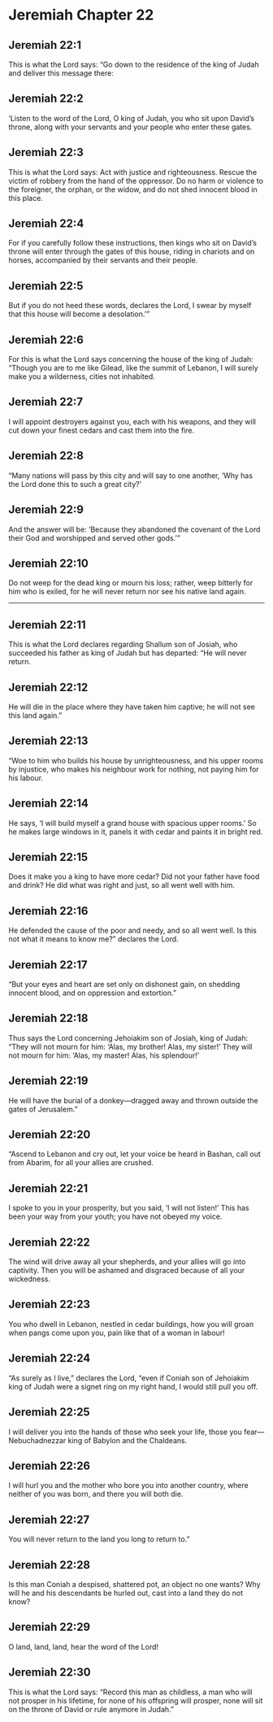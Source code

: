 # Jeremiah Chapter 22

## Jeremiah 22:1

This is what the Lord says: “Go down to the residence of the king of Judah and deliver this message there:

## Jeremiah 22:2

‘Listen to the word of the Lord, O king of Judah, you who sit upon David’s throne, along with your servants and your people who enter these gates.

## Jeremiah 22:3

This is what the Lord says: Act with justice and righteousness. Rescue the victim of robbery from the hand of the oppressor. Do no harm or violence to the foreigner, the orphan, or the widow, and do not shed innocent blood in this place.

## Jeremiah 22:4

For if you carefully follow these instructions, then kings who sit on David’s throne will enter through the gates of this house, riding in chariots and on horses, accompanied by their servants and their people.

## Jeremiah 22:5

But if you do not heed these words, declares the Lord, I swear by myself that this house will become a desolation.’”

## Jeremiah 22:6

For this is what the Lord says concerning the house of the king of Judah: “Though you are to me like Gilead, like the summit of Lebanon, I will surely make you a wilderness, cities not inhabited.

## Jeremiah 22:7

I will appoint destroyers against you, each with his weapons, and they will cut down your finest cedars and cast them into the fire.

## Jeremiah 22:8

“Many nations will pass by this city and will say to one another, ‘Why has the Lord done this to such a great city?’

## Jeremiah 22:9

And the answer will be: ‘Because they abandoned the covenant of the Lord their God and worshipped and served other gods.’”

## Jeremiah 22:10

Do not weep for the dead king or mourn his loss; rather, weep bitterly for him who is exiled, for he will never return nor see his native land again.

---

## Jeremiah 22:11

This is what the Lord declares regarding Shallum son of Josiah, who succeeded his father as king of Judah but has departed: “He will never return.

## Jeremiah 22:12

He will die in the place where they have taken him captive; he will not see this land again.”

## Jeremiah 22:13

“Woe to him who builds his house by unrighteousness, and his upper rooms by injustice, who makes his neighbour work for nothing, not paying him for his labour.

## Jeremiah 22:14

He says, ‘I will build myself a grand house with spacious upper rooms.’ So he makes large windows in it, panels it with cedar and paints it in bright red.

## Jeremiah 22:15

Does it make you a king to have more cedar? Did not your father have food and drink? He did what was right and just, so all went well with him.

## Jeremiah 22:16

He defended the cause of the poor and needy, and so all went well. Is this not what it means to know me?” declares the Lord.

## Jeremiah 22:17

“But your eyes and heart are set only on dishonest gain, on shedding innocent blood, and on oppression and extortion.”

## Jeremiah 22:18

Thus says the Lord concerning Jehoiakim son of Josiah, king of Judah: “They will not mourn for him: ‘Alas, my brother! Alas, my sister!’ They will not mourn for him: ‘Alas, my master! Alas, his splendour!’

## Jeremiah 22:19

He will have the burial of a donkey—dragged away and thrown outside the gates of Jerusalem.”

## Jeremiah 22:20

“Ascend to Lebanon and cry out, let your voice be heard in Bashan, call out from Abarim, for all your allies are crushed.

## Jeremiah 22:21

I spoke to you in your prosperity, but you said, ‘I will not listen!’ This has been your way from your youth; you have not obeyed my voice.

## Jeremiah 22:22

The wind will drive away all your shepherds, and your allies will go into captivity. Then you will be ashamed and disgraced because of all your wickedness.

## Jeremiah 22:23

You who dwell in Lebanon, nestled in cedar buildings, how you will groan when pangs come upon you, pain like that of a woman in labour!

## Jeremiah 22:24

“As surely as I live,” declares the Lord, “even if Coniah son of Jehoiakim king of Judah were a signet ring on my right hand, I would still pull you off.

## Jeremiah 22:25

I will deliver you into the hands of those who seek your life, those you fear—Nebuchadnezzar king of Babylon and the Chaldeans.

## Jeremiah 22:26

I will hurl you and the mother who bore you into another country, where neither of you was born, and there you will both die.

## Jeremiah 22:27

You will never return to the land you long to return to.”

## Jeremiah 22:28

Is this man Coniah a despised, shattered pot, an object no one wants? Why will he and his descendants be hurled out, cast into a land they do not know?

## Jeremiah 22:29

O land, land, land, hear the word of the Lord!

## Jeremiah 22:30

This is what the Lord says: “Record this man as childless, a man who will not prosper in his lifetime, for none of his offspring will prosper, none will sit on the throne of David or rule anymore in Judah.”
